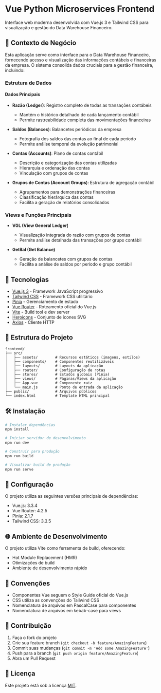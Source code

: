 # Vue Python Microservices Frontend

Interface web moderna desenvolvida com Vue.js 3 e Tailwind CSS para visualização e gestão do Data Warehouse Financeiro.

## 💼 Contexto de Negócio

Esta aplicação serve como interface para o Data Warehouse Financeiro, fornecendo acesso e visualização das informações contábeis e financeiras da empresa. O sistema consolida dados cruciais para a gestão financeira, incluindo:

### Estrutura de Dados

#### Dados Principais
- **Razão (Ledger)**: Registro completo de todas as transações contábeis
  - Mantém o histórico detalhado de cada lançamento contábil
  - Permite rastreabilidade completa das movimentações financeiras

- **Saldos (Balances)**: Balancetes periódicos da empresa
  - Fotografia dos saldos das contas ao final de cada período
  - Permite análise temporal da evolução patrimonial

- **Contas (Accounts)**: Plano de contas contábil
  - Descrição e categorização das contas utilizadas
  - Hierarquia e ordenação das contas
  - Vinculação com grupos de contas

- **Grupos de Contas (Account Groups)**: Estrutura de agregação contábil
  - Agrupamentos para demonstrações financeiras
  - Classificação hierárquica das contas
  - Facilita a geração de relatórios consolidados

### Views e Funções Principais

- **VGL (View General Ledger)**
  - Visualização integrada do razão com grupos de contas
  - Permite análise detalhada das transações por grupo contábil

- **GetBal (Get Balance)**
  - Geração de balancetes com grupos de contas
  - Facilita a análise de saldos por período e grupo contábil

## 🚀 Tecnologias

- [Vue.js 3](https://vuejs.org/) - Framework JavaScript progressivo
- [Tailwind CSS](https://tailwindcss.com/) - Framework CSS utilitário
- [Pinia](https://pinia.vuejs.org/) - Gerenciamento de estado
- [Vue Router](https://router.vuejs.org/) - Roteamento oficial do Vue.js
- [Vite](https://vitejs.dev/) - Build tool e dev server
- [Heroicons](https://heroicons.com/) - Conjunto de ícones SVG
- [Axios](https://axios-http.com/) - Cliente HTTP

## 📁 Estrutura do Projeto

```
frontend/
├── src/
│   ├── assets/        # Recursos estáticos (imagens, estilos)
│   ├── components/    # Componentes reutilizáveis
│   ├── layouts/       # Layouts da aplicação
│   ├── router/        # Configuração de rotas
│   ├── stores/        # Estados globais (Pinia)
│   ├── views/         # Páginas/Views da aplicação
│   ├── App.vue        # Componente raiz
│   └── main.js        # Ponto de entrada da aplicação
├── public/            # Arquivos públicos
└── index.html         # Template HTML principal
```

## 🛠️ Instalação

```bash
# Instalar dependências
npm install

# Iniciar servidor de desenvolvimento
npm run dev

# Construir para produção
npm run build

# Visualizar build de produção
npm run serve
```

## 🔧 Configuração

O projeto utiliza as seguintes versões principais de dependências:

- Vue.js: 3.3.4
- Vue Router: 4.2.5
- Pinia: 2.1.7
- Tailwind CSS: 3.3.5

## 🌐 Ambiente de Desenvolvimento

O projeto utiliza Vite como ferramenta de build, oferecendo:
- Hot Module Replacement (HMR)
- Otimizações de build
- Ambiente de desenvolvimento rápido

## 📝 Convenções

- Componentes Vue seguem o Style Guide oficial do Vue.js
- CSS utiliza as convenções do Tailwind CSS
- Nomenclatura de arquivos em PascalCase para componentes
- Nomenclatura de arquivos em kebab-case para views

## 🤝 Contribuição

1. Faça o fork do projeto
2. Crie sua feature branch (`git checkout -b feature/AmazingFeature`)
3. Commit suas mudanças (`git commit -m 'Add some AmazingFeature'`)
4. Push para a branch (`git push origin feature/AmazingFeature`)
5. Abra um Pull Request

## 📄 Licença

Este projeto está sob a licença [MIT](LICENSE).
